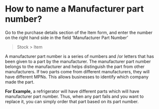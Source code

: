 # How to name a Manufacturer part number?

Go to the purchase details section of the Item form, and enter the number on the right hand side in the field ‘Manufacturer Part Number’

> Stock > Item

A manufacturer part number is a series of numbers and /or letters that has been given to a part by the manufacturer. The manufacturer part number belongs to the manufacturer and helps distinguish the part from other manufacturers. If two parts come from different manufacturers, they will have different MPNs. This allows businesses to identify which company made the part.

__For Example,__ a refrigerator will have different parts which will have manufacturer part number. Thus, when any part fails and you want to replace it, you can simply order that part based on its part number.
